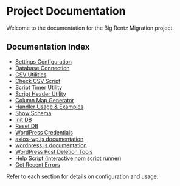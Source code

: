 # Project Documentation

Welcome to the documentation for the Big Rentz Migration project.



## Documentation Index
- [Settings Configuration](./settings.md)
- [Database Connection](./db.md)
- [CSV Utilities](./csv-utils.md)
- [Check CSV Script](./check-csv.md)
- [Script Timer Utility](./script-timer.md)
- [Script Header Utility](./script-header.md)
- [Column Map Generator](./column-map-generator.md)
- [Handler Usage & Examples](./handlers-docs.md)
- [Show Schema](./show-schema.md)
- [Init DB](./init-db.md)
- [Reset DB](./reset-db.md)
- [WordPress Credentials](../README.md#how-to-get-your-wordpress-credentials)
- [axios-wp.js documentation](./axios-wp.md)
- [wordpress.js documentation](./wordpress.md)
- [WordPress Post Deletion Tools](./deletion-tools.md)
- [Help Script (interactive npm script runner)](./help-script.md)
- [Get Recent Errors](./get-recent-errors.md)

Refer to each section for details on configuration and usage.
